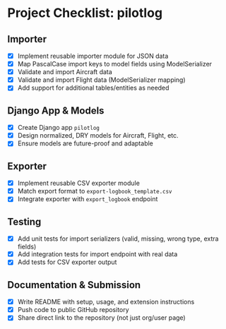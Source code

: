 # Project Checklist: pilotlog

## Importer
- [x] Implement reusable importer module for JSON data
- [x] Map PascalCase import keys to model fields using ModelSerializer
- [x] Validate and import Aircraft data
- [x] Validate and import Flight data (ModelSerializer mapping)
- [x] Add support for additional tables/entities as needed

## Django App & Models
- [x] Create Django app `pilotlog`
- [x] Design normalized, DRY models for Aircraft, Flight, etc.
- [x] Ensure models are future-proof and adaptable

## Exporter
- [x] Implement reusable CSV exporter module
- [x] Match export format to `export-logbook_template.csv`
- [x] Integrate exporter with `export_logbook` endpoint

## Testing
- [x] Add unit tests for import serializers (valid, missing, wrong type, extra fields)
- [x] Add integration tests for import endpoint with real data
- [x] Add tests for CSV exporter output

## Documentation & Submission
- [x] Write README with setup, usage, and extension instructions
- [x] Push code to public GitHub repository
- [x] Share direct link to the repository (not just org/user page) 
